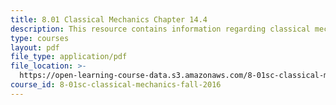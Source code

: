 ```yaml
---
title: 8.01 Classical Mechanics Chapter 14.4
description: This resource contains information regarding classical mechanics.
type: courses
layout: pdf
file_type: application/pdf
file_location: >-
  https://open-learning-course-data.s3.amazonaws.com/8-01sc-classical-mechanics-fall-2016/43385423c48e5588b5d8ff0101143c20_MIT8_01F16_chapter14.4.pdf
course_id: 8-01sc-classical-mechanics-fall-2016
---
```

